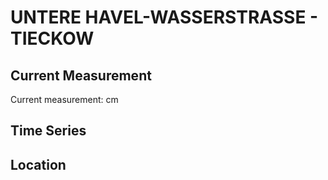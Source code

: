 # UNTERE HAVEL-WASSERSTRASSE - TIECKOW

## Current Measurement

Current measurement: <Value topic="rivers/pegel-online/UHW/TIECKOW/measurementValue"/> cm

## Time Series

<TimeSeries topic="rivers/pegel-online/UHW/TIECKOW/measurementValue" period="week" />

## Location

<WorldMap>
  <Marker lat="52.47272941273368" lon="12.44750345418973" labelTopic="rivers/pegel-online/UHW/TIECKOW" />
</WorldMap>
